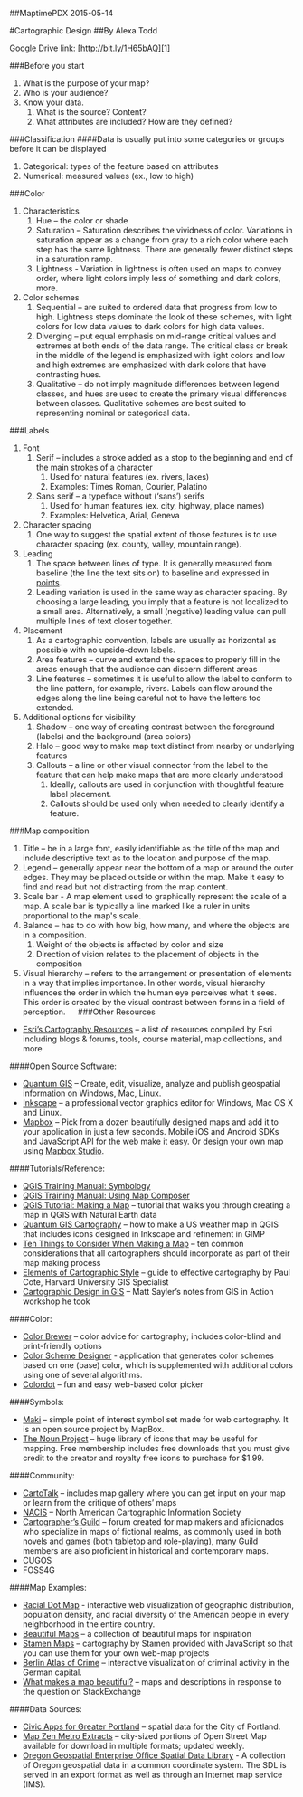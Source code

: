 ##MaptimePDX 2015-05-14

#Cartographic Design
##By Alexa Todd

Google Drive link: [http://bit.ly/1H65bAQ][1]

###Before you start
 1. What is the purpose of your map?
 2. Who is your audience?
 3. Know your data.
    1. What is the source? Content?
    2. What attributes are included? How are they defined?

###Classification 
####Data is usually put into some categories or groups before it can be displayed
 1. Categorical: types of the feature based on attributes
 2. Numerical: measured values (ex., low to high)

###Color
 1. Characteristics
    1. Hue – the color or shade
    2. Saturation – Saturation describes the vividness of color. Variations in 
       saturation appear as a change from gray to a rich color where each step 
       has the same lightness. There are generally fewer distinct steps in a 
       saturation ramp.
    3. Lightness - Variation in lightness is often used on maps to convey 
       order, where light colors imply less of something and dark colors, more.
 2. Color schemes
    1. Sequential – are suited to ordered data that progress from low to high. 
       Lightness steps dominate the look of these schemes, with light colors 
       for low data values to dark colors for high data values.
    2. Diverging – put equal emphasis on mid-range critical values and extremes
       at both ends of the data range. The critical class or break in the 
       middle of the legend is emphasized with light colors and low and high 
       extremes are emphasized with dark colors that have contrasting hues.
    3. Qualitative – do not imply magnitude differences between legend classes,
       and hues are used to create the primary visual differences between 
       classes. Qualitative schemes are best suited to representing nominal or
       categorical data.

###Labels
 1. Font
    1. Serif – includes a stroke added as a stop to the beginning and end of 
       the main strokes of a character
       1. Used for natural features (ex. rivers, lakes) 
       2. Examples: Times Roman, Courier, Palatino
    2. Sans serif – a typeface without (‘sans’) serifs
       1. Used for human features (ex. city, highway, place names) 
       2. Examples: Helvetica, Arial, Geneva
 2. Character spacing
    1. One way to suggest the spatial extent of those features is to use 
       character spacing (ex. county, valley, mountain range).
 3. Leading
    1. The space between lines of type. It is generally measured from baseline 
       (the line the text sits on) to baseline and expressed in [points][2].
    2. Leading variation is used in the same way as character spacing. By 
       choosing a large leading, you imply that a feature is not localized to a
       small area. Alternatively, a small (negative) leading value can pull 
       multiple lines of text closer together.
 4. Placement
    1. As a cartographic convention, labels are usually as horizontal as 
       possible with no upside-down labels.
    2. Area features – curve and extend the spaces to properly fill in the 
       areas enough that the audience can discern different areas
    3. Line features – sometimes it is useful to allow the label to conform to 
       the line pattern, for example, rivers. Labels can flow around the edges 
       along the line being careful not to have the letters too extended. 
 5.	Additional options for visibility
    1. Shadow – one way of creating contrast between the foreground (labels) 
       and the background (area colors)
    2. Halo – good way to make map text distinct from nearby or underlying 
       features
    3. Callouts – a line or other visual connector from the label to the 
       feature that can help make maps that are more clearly understood
       1. Ideally, callouts are used in conjunction with thoughtful feature 
          label placement. 
       2. Callouts should be used only when needed to clearly identify a 
          feature.

###Map composition
 1. Title – be in a large font, easily identifiable as the title of the map and
    include descriptive text as to the location and purpose of the map.
 2. Legend – generally appear near the bottom of a map or around the outer 
    edges. They may be placed outside or within the map. Make it easy to find 
    and read but not distracting from the map content.
 3. Scale bar - A map element used to graphically represent the scale of a map.
    A scale bar is typically a line marked like a ruler in units proportional 
    to the map's scale.
 4. Balance – has to do with how big, how many, and where the objects are in a 
    composition. 
    1. Weight of the objects is affected by color and size
    2. Direction of vision relates to the placement of objects in the 
       composition
 5. Visual hierarchy – refers to the arrangement or presentation of elements in
    a way that implies importance. In other words, visual hierarchy influences 
    the order in which the human eye perceives what it sees. This order is 
    created by the visual contrast between forms in a field of perception.
 
###Other Resources
 - [Esri’s Cartography Resources][3] – a list of resources compiled by Esri 
   including blogs & forums, tools, course material, map collections, and more

####Open Source Software:
 - [Quantum GIS][4] – Create, edit, visualize, analyze and publish geospatial 
   information on Windows, Mac, Linux.
 - [Inkscape][5] – a professional vector graphics editor for Windows, Mac OS X 
   and Linux.
 - [Mapbox][6] – Pick from a dozen beautifully designed maps and add it to your 
   application in just a few seconds. Mobile iOS and Android SDKs and 
   JavaScript API for the web make it easy. Or design your own map using 
   [Mapbox Studio][7].

####Tutorials/Reference:
 - [QGIS Training Manual: Symbology][8]
 - [QGIS Training Manual: Using Map Composer][9]
 - [QGIS Tutorial: Making a Map][10] – tutorial that walks you through creating
   a map in QGIS with Natural Earth data
 - [Quantum GIS Cartography][11] – how to make a US weather map in QGIS that 
   includes icons designed in Inkscape and refinement in GIMP
 - [Ten Things to Consider When Making a Map][12] – ten common considerations 
   that all cartographers should incorporate as part of their map making 
   process
 - [Elements of Cartographic Style][13] – guide to effective cartography by 
   Paul Cote, Harvard University GIS Specialist
 - [Cartographic Design in GIS][14] – Matt Sayler’s notes from GIS in Action 
   workshop he took

####Color:
 - [Color Brewer][15] – color advice for cartography; includes color-blind and 
   print-friendly options
 - [Color Scheme Designer][16] - application that generates color schemes based
   on one (base) color, which is supplemented with additional colors using one 
   of several algorithms.
 - [Colordot][17] – fun and easy web-based color picker

####Symbols:
 - [Maki][18] – simple point of interest symbol set made for web cartography. 
   It is an open source project by MapBox. 
 - [The Noun Project][19] – huge library of icons that may be useful for 
   mapping. Free membership includes free downloads that you must give credit 
   to the creator and royalty free icons to purchase for $1.99.

####Community:
 - [CartoTalk][20] – includes map gallery where you can get input on your map 
   or learn from the critique of others’ maps
 - [NACIS][21] – North American Cartographic Information Society
 - [Cartographer’s Guild][22] – forum created for map makers and aficionados 
   who specialize in maps of fictional realms, as commonly used in both novels 
   and games (both tabletop and role-playing), many Guild members are also 
   proficient in historical and contemporary maps.
 - CUGOS
 - FOSS4G

####Map Examples:
 - [Racial Dot Map][23] - interactive web visualization of geographic 
   distribution, population density, and racial diversity of the American 
   people in every neighborhood in the entire country.
 - [Beautiful Maps][24] – a collection of beautiful maps for inspiration
 - [Stamen Maps][25] – cartography by Stamen provided with JavaScript so that 
   you can use them for your own web-map projects
 - [Berlin Atlas of Crime][26] – interactive visualization of criminal activity
   in the German capital.
 - [What makes a map beautiful?][27] – maps and descriptions in response to the
   question on StackExchange

####Data Sources: 
 - [Civic Apps for Greater Portland][28] – spatial data for the City of 
   Portland.
 - [Map Zen Metro Extracts][29] – city-sized portions of Open Street Map 
   available for download in multiple formats; updated weekly.
 - [Oregon Geospatial Enterprise Office Spatial Data Library][30] - A 
   collection of Oregon geospatial data in a common coordinate system.  The SDL
   is served in an export format as well as through an Internet map service 
   (IMS).

[1]: http://bit.ly/1H65bAQ
[2]: http://desktoppub.about.com/od/glossary/g/Point.htm
[3]: http://blogs.esri.com/esri/arcgis/2013/06/04/favorites-cartographers/?utm_source=feedly
[4]: https://www.qgis.org/en/site/forusers/download.html
[5]: https://inkscape.org/en/
[6]: https://www.mapbox.com/
[7]: https://www.mapbox.com/mapbox-studio/#darwin
[8]: http://docs.qgis.org/2.0/en/docs/training_manual/basic_map/symbology.html
[9]: http://docs.qgis.org/2.0/en/docs/training_manual/map_composer/map_composer.html
[10]: http://www.qgistutorials.com/en/docs/making_a_map.html
[11]: http://vcgi.vermont.gov/sites/vcgi/files/event_archive/sinnott_QGIS_Cartography.pdf
[12]: http://www.gislounge.com/ten-things-to-consider-when-making-a-map/
[13]: http://www.gsd.harvard.edu/gis/manual/style/
[14]: https://github.com/mattsayler/CartographicDesign/blob/master/CartographicDesignNotes.md
[15]: http://colorbrewer2.org/
[16]: http://paletton.com/#uid=1000u0kllllaFw0g0qFqFg0w0aF
[17]: http://color.hailpixel.com/
[18]: https://www.mapbox.com/maki/
[19]: https://thenounproject.com/
[20]: http://www.cartotalk.com/
[21]: http://nacis.org/
[22]: http://www.cartographersguild.com/content.php
[23]: http://demographics.coopercenter.org/DotMap/index.html
[24]: http://mapsdesign.tumblr.com/
[25]: http://maps.stamen.com/#terrain/12/37.7706/-122.3782
[26]: http://www.economicworldmap.net/berlincrime.html
[27]: http://gis.stackexchange.com/questions/3083/what-makes-a-map-beautiful
[28]: http://www.civicapps.org/datasets
[29]: https://mapzen.com/metro-extracts/
[30]: http://www.oregon.gov/DAS/CIO/GEO/pages/alphalist.aspx

